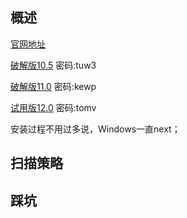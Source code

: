 ## 概述
[官网地址](https://www.acunetix.com/)

[破解版10.5](https://pan.baidu.com/s/1WvHDmFd4UP9YQ9Q5XUZRig)  密码:tuw3

[破解版11.0](https://pan.baidu.com/s/1QlXzzWbwjdx0meZs31sHxA)  密码:kewp

[试用版12.0](https://pan.baidu.com/s/1tVh4tSvrbKKiS8wvXWpRxQ)  密码:tomv

安装过程不用过多说，Windows一直next；

## 扫描策略


## 踩坑
